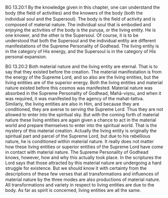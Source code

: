 BG 13.20:1	By the knowledge given in this chapter, one can understand the body (the ﬁeld of activities) and the knowers of the body (both the individual soul and the Supersoul). The body is the ﬁeld of activity and is composed of material nature. The individual soul that is embodied and enjoying the activities of the body is the puruṣa, or the living entity. He is one knower, and the other is the Supersoul. Of course, it is to be understood that both the Supersoul and the individual entity are different manifestations of the Supreme Personality of Godhead. The living entity is in the category of His energy, and the Supersoul is in the category of His personal expansion.

BG 13.20:2	Both material nature and the living entity are eternal. That is to say that they existed before the creation. The material manifestation is from the energy of the Supreme Lord, and so also are the living entities, but the living entities are of the superior energy. Both the living entities and material nature existed before this cosmos was manifested. Material nature was absorbed in the Supreme Personality of Godhead, Mahā-viṣṇu, and when it was required, it was manifested by the agency of the mahat-tattva. Similarly, the living entities are also in Him, and because they are conditioned, they are averse to serving the Supreme Lord. Thus they are not allowed to enter into the spiritual sky. But with the coming forth of material nature these living entities are again given a chance to act in the material world and prepare themselves to enter into the spiritual world. That is the mystery of this material creation. Actually the living entity is originally the spiritual part and parcel of the Supreme Lord, but due to his rebellious nature, he is conditioned within material nature. It really does not matter how these living entities or superior entities of the Supreme Lord have come in contact with material nature. The Supreme Personality of Godhead knows, however, how and why this actually took place. In the scriptures the Lord says that those attracted by this material nature are undergoing a hard struggle for existence. But we should know it with certainty from the descriptions of these few verses that all transformations and inﬂuences of material nature by the three modes are also productions of material nature. All transformations and variety in respect to living entities are due to the body. As far as spirit is concerned, living entities are all the same.